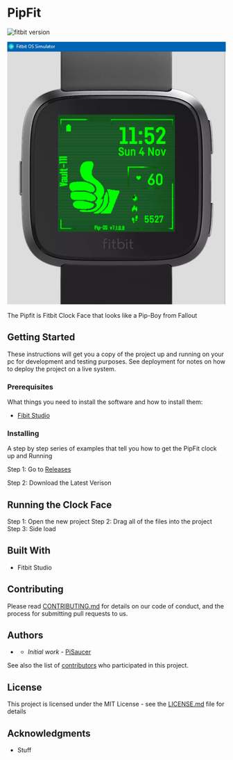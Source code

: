 # PipFit
![fitbit version](https://img.shields.io/badge/Fitbit%20Studio-3.0-blue.svg)

![Screen Shot](https://raw.githubusercontent.com/PiSaucer/PipFit/master/screenshots/Capture1.PNG)


The Pipfit is Fitbit Clock Face that looks like a Pip-Boy from Fallout


## Getting Started

These instructions will get you a copy of the project up and running on your pc for development and testing purposes. See deployment for notes on how to deploy the project on a live system.

### Prerequisites

What things you need to install the software and how to install them:
* [Fibit Studio](https://dev.fitbit.com/getting-started/)

### Installing

A step by step series of examples that tell you how to get the PipFit clock up and Running

Step 1: Go to [Releases](https://github.com/PiSaucer/PipFit/releases)

Step 2: Download the Latest Verison

## Running the Clock Face

Step 1: Open the new project
Step 2: Drag all of the files into the project
Step 3: Side load


## Built With

* Fitbit Studio


## Contributing

Please read [CONTRIBUTING.md](https://github.com/PiSaucer/PipFit/blob/master/CONTRIBUTING.md) for details on our code of conduct, and the process for submitting pull requests to us.


## Authors

* - *Initial work* - [PiSaucer](https://github.com/PiSaucer)

See also the list of [contributors](https://github.com/PiSaucer/PipFit/graphs/contributors) who participated in this project.

## License

This project is licensed under the MIT License - see the [LICENSE.md](LICENSE.md) file for details

## Acknowledgments

* Stuff

